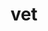 ---
category: 3-letters
denotation: null
name: vet
reference_link: https://www.etymonline.com/word/vet
root_language: null
root_name: null
title: vet
type: free
word_sums:
- respelling: vet
  sum: 'Vet + '
---
